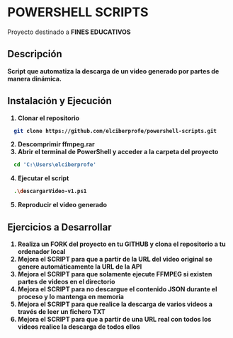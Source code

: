 # POWERSHELL SCRIPTS

<p>Proyecto destinado a <strong>FINES EDUCATIVOS</storng></p>

## Descripción

<p>Script que automatiza la descarga de un video generado por partes de manera dinámica.</p>

## Instalación y Ejecución

1. Clonar el repositorio
```sh
  git clone https://github.com/elciberprofe/powershell-scripts.git
  ```
2. Descomprimir ffmpeg.rar
3. Abrir el terminal de PowerShell y acceder a la carpeta del proyecto
```sh
  cd 'C:\Users\elciberprofe'
  ```
4. Ejecutar el script
```sh
  .\descargarVideo-v1.ps1
  ```
5. Reproducir el video generado

 ## Ejercicios a Desarrollar
1. Realiza un FORK del proyecto en tu GITHUB y clona el repositorio a tu ordenador local
2. Mejora el SCRIPT para que a partir de la URL del video original se genere automáticamente la URL de la API
3. Mejora el SCRIPT para que solamente ejecute FFMPEG si existen partes de videos en el directorio
4. Mejora el SCRIPT para no descargue el contenido JSON durante el proceso y lo mantenga en memoria
5. Mejora el SCRIPT para que realice la descarga de varios videos a través de leer un fichero TXT
6. Mejora el SCRIPT para que a partir de una URL real con todos los videos realice la descarga de todos ellos
